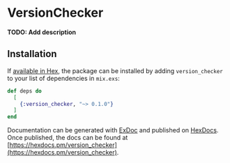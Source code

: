# VersionChecker

**TODO: Add description**

## Installation

If [available in Hex](https://hex.pm/docs/publish), the package can be installed
by adding `version_checker` to your list of dependencies in `mix.exs`:

```elixir
def deps do
  [
    {:version_checker, "~> 0.1.0"}
  ]
end
```

Documentation can be generated with [ExDoc](https://github.com/elixir-lang/ex_doc)
and published on [HexDocs](https://hexdocs.pm). Once published, the docs can
be found at [https://hexdocs.pm/version_checker](https://hexdocs.pm/version_checker).

